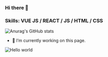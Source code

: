 ### Hi there 👋

### Skills: VUE JS / REACT / JS / HTML / CSS
![Anurag's GitHub stats](https://github-readme-stats.vercel.app/api?username=mihinN&show_icons=true&theme=radical)

- 🔭 I’m currently working on this page. 
<img src="https://raw.githubusercontent.com/sagar-viradiya/sagar-viradiya/master/resources/banner.png" alt="Hello world">



